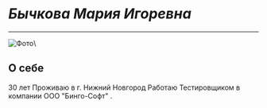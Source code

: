 # ***Бычкова Мария Игоревна*** 
***                                                   ***
![Фото](https://vk.com/by_bychkova?z=photo565332789_457239883%2Falbum565332789_00%2Frev)\

## О себе ##
30 лет
Проживаю в г. Нижний Новгород
Работаю Тестировщиком в компании ООО "Бинго-Софт" .
